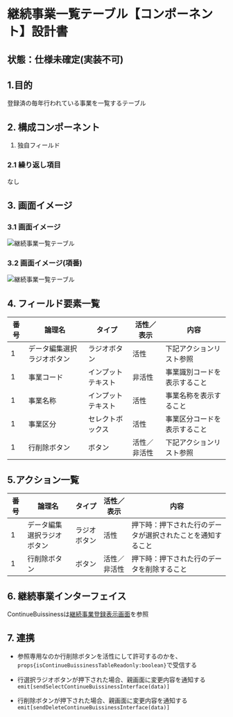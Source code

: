 ﻿# 継続事業一覧テーブル【コンポーネント】設計書

## 状態：仕様未確定(実装不可)

## 1.目的

登録済の毎年行われている事業を一覧するテーブル

## 2. 構成コンポーネント

1. 独自フィールド

### 2.1 繰り返し項目

なし

## 3. 画面イメージ

### 3.1 画面イメージ

![継続事業一覧テーブル](image/継続事業一覧テーブル.drawio.png)

### 3.2 画面イメージ(項番)

![継続事業一覧テーブル](image/継続事業一覧テーブル.drawio.png)

## 4. フィールド要素一覧

| 番号 |           論理名           |       タイプ       |  活性／表示  |             内容             |
| ---- | -------------------------- | ------------------ | ------------ | ---------------------------- |
| 1    | データ編集選択ラジオボタン | ラジオボタン       | 活性         | 下記アクションリスト参照     |
| 1    | 事業コード                 | インプットテキスト | 非活性       | 事業識別コードを表示すること |
| 1    | 事業名称                   | インプットテキスト | 活性         | 事業名称を表示すること       |
| 1    | 事業区分                   | セレクトボックス   | 活性         | 事業区分コードを表示すること |
| 1    | 行削除ボタン               | ボタン             | 活性／非活性 | 下記アクションリスト参照     |

## 5.アクション一覧

| 番号 |           論理名           |    タイプ    |  活性／表示  |                            内容                            |
| ---- | -------------------------- | ------------ | ------------ | ---------------------------------------------------------- |
| 1    | データ編集選択ラジオボタン | ラジオボタン | 活性         | 押下時：押下された行のデータが選択されたことを通知すること |
| 1    | 行削除ボタン               | ボタン       | 活性／非活性 | 押下時：押下された行のデータを削除すること                 |

## 6. 継続事業インターフェイス

ContinueBuissinessは[継続事業登録表示画面](../../../create_front/regist_continue_buisiness/regist_continue_buisiness.md)を参照

## 7. 連携

- 参照専用なのか行削除ボタンを活性にして許可するのかを、`props{isContinueBuissinessTableReadonly:boolean}`で受信する

- 行選択ラジオボタンが押下された場合、親画面に変更内容を通知する`emit[sendSelectContinueBuissinessInterface(data)]`
- 行削除ボタンが押下された場合、親画面に変更内容を通知する`emit[sendDeleteContinueBuissinessInterface(data)]`
